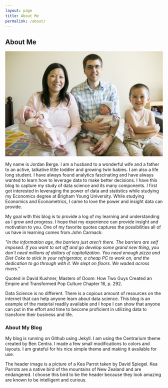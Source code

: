 ```yaml
---
layout: page
title: About Me
permalink: /about/
---
```


## About Me

![Family](/assets/family.jpg)

My name is Jordan Berge. I am a husband to a wonderful wife and a father to an active, talkative little toddler and growing twin babies. I am also a life long student. I have always found analytics fascinating and have always wanted to learn how to leverage data to make better decisions. I have this blog to capture my study of data science and its many components. I first got interested in leveraging the power of data and statistics while studying my Economics degree at Brigham Young University. While studying Economics and Econometrics, I came to love the power and insight data can provide.

My goal with this blog is to provide a log of my learning and understanding as I grow and progress. I hope that my experience can provide insight and motivation to you. One of my favorite quotes captures the possibilities all of us have in learning comes from John Carmack:

*"In the information age, the barriers just aren't there. The barriers are self imposed. If you want to set off and go develop some grand new thing, you don't need millions of dollars of capitalization. You need enough pizza and Diet Coke to stick in your refrigerator, a cheap PC to work on, and the dedication to go through with it. We slept on floors. We waded across rivers."*

Quoted in David Kushner, Masters of Doom: How Two Guys Created an Empire and Transformed Pop Culture Chapter 16, p. 292.

Data Science is no different. There is a copious amount of resources on the internet that can help anyone learn about data science. This blog is an example of the material readily available and I hope I can show that anyone can put in the effort and time to become proficient in utilizing data to transform their business and life.

### About My Blog

My blog is running on Github using Jekyll. I am using the Centrarium theme created by Ben Centra. I made a few small modifications to colors and layouts. I am grateful for his nice simple theme and making it available for use.

The header image is a picture of a Kea Parrot taken by David Spiegel. Kea Parrots are a native bird of the mountains of New Zealand and are endangered. I choose this bird to be the header because they look amazing are known to be intelligent and curious.

